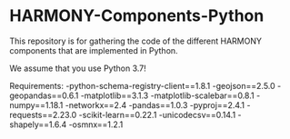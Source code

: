 # HARMONY-Components-Python
This repository is for gathering the code of the different HARMONY components that are implemented in Python.

We assume that you use Python 3.7!

Requirements:
-python-schema-registry-client==1.8.1
-geojson==2.5.0
-geopandas==0.6.1
-matplotlib==3.1.3
-matplotlib-scalebar==0.8.1
-numpy==1.18.1
-networkx==2.4
-pandas==1.0.3
-pyproj==2.4.1
-requests==2.23.0
-scikit-learn==0.22.1
-unicodecsv==0.14.1
-shapely==1.6.4
-osmnx==1.2.1
